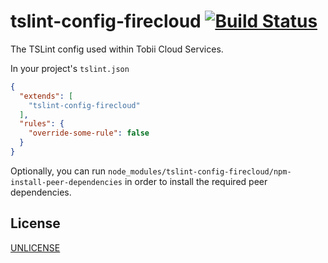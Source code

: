 # tslint-config-firecloud [![Build Status][2]][1]

The TSLint config used within Tobii Cloud Services.

In your project's `tslint.json`

```json
{
  "extends": [
    "tslint-config-firecloud"
  ],
  "rules": {
    "override-some-rule": false
  }
}
```

Optionally, you can run `node_modules/tslint-config-firecloud/npm-install-peer-dependencies`
in order to install the required peer dependencies.


## License

[UNLICENSE](UNLICENSE)


  [1]: https://travis-ci.com/tobiipro/tslint-config-firecloud
  [2]: https://travis-ci.com/tobiipro/tslint-config-firecloud.svg?branch=master

